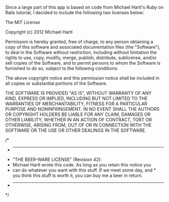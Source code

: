 Since a large part of this app is based on code from Michael Hartl's Ruby on Rails tutorial, I decided to include the following two licenses below:

The MIT License

Copyright (c) 2012 Michael Hartl

Permission is hereby granted, free of charge, to any person obtaining a copy of this software and associated documentation files (the "Software"), to deal in the Software without restriction, including without limitation the rights to use, copy, modify, merge, publish, distribute, sublicense, and/or sell copies of the Software, and to permit persons to whom the Software is furnished to do so, subject to the following conditions:

The above copyright notice and this permission notice shall be included in all copies or substantial portions of the Software.

THE SOFTWARE IS PROVIDED "AS IS", WITHOUT WARRANTY OF ANY KIND, EXPRESS OR IMPLIED, INCLUDING BUT NOT LIMITED TO THE WARRANTIES OF MERCHANTABILITY, FITNESS FOR A PARTICULAR PURPOSE AND NONINFRINGEMENT.  IN NO EVENT SHALL THE AUTHORS OR COPYRIGHT HOLDERS BE LIABLE FOR ANY CLAIM, DAMAGES OR OTHER LIABILITY, WHETHER IN AN ACTION OF CONTRACT, TORT OR OTHERWISE, ARISING FROM, OUT OF OR IN CONNECTION WITH THE SOFTWARE OR THE USE OR OTHER DEALINGS IN THE SOFTWARE.

/*
 * ----------------------------------------------------------------------------
 * "THE BEER-WARE LICENSE" (Revision 42):
 * Michael Hartl wrote this code. As long as you retain this notice you
 * can do whatever you want with this stuff. If we meet some day, and   * you think this stuff is worth it, you can buy me a beer in return.
 * ----------------------------------------------------------------------------
 */


